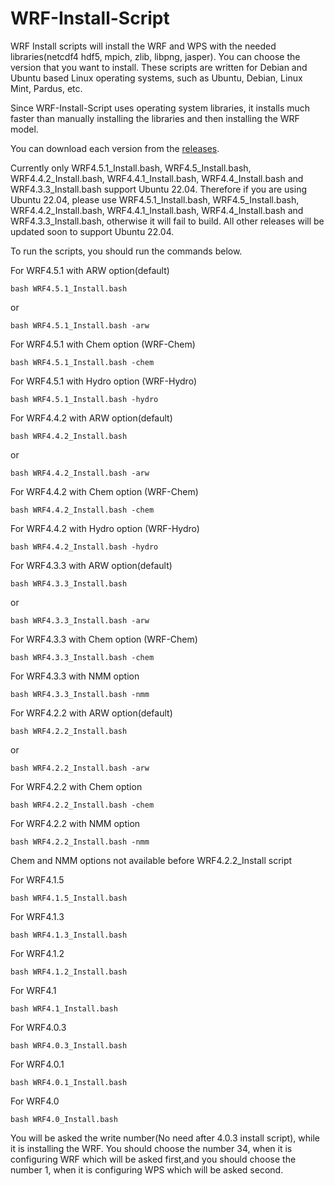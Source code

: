 # WRF-Install-Script


WRF Install scripts will install the WRF and WPS with the needed libraries(netcdf4 hdf5, mpich, zlib, libpng, jasper). You can choose the version that you want to install. These scripts are written for Debian and Ubuntu based Linux operating systems, such as Ubuntu, Debian, Linux Mint, Pardus, etc.

Since WRF-Install-Script uses operating system libraries, it installs much faster than manually installing the libraries and then installing the WRF model.

You can download each version from the [releases](https://github.com/bakamotokatas/WRF-Install-Script/releases).

Currently only WRF4.5.1_Install.bash, WRF4.5_Install.bash, WRF4.4.2_Install.bash, WRF4.4.1_Install.bash, WRF4.4_Install.bash and WRF4.3.3_Install.bash support Ubuntu 22.04. Therefore if you are using Ubuntu 22.04, please use WRF4.5.1_Install.bash, WRF4.5_Install.bash, WRF4.4.2_Install.bash, WRF4.4.1_Install.bash, WRF4.4_Install.bash and WRF4.3.3_Install.bash, otherwise it will fail to build. All other releases will be updated soon to support Ubuntu 22.04.

To run the scripts, you should run the commands below.

For WRF4.5.1 with ARW option(default)

```
bash WRF4.5.1_Install.bash
```
or
```
bash WRF4.5.1_Install.bash -arw
```

For WRF4.5.1 with Chem option (WRF-Chem)
```
bash WRF4.5.1_Install.bash -chem
```

For WRF4.5.1 with Hydro option (WRF-Hydro)
```
bash WRF4.5.1_Install.bash -hydro
```

For WRF4.4.2 with ARW option(default)

```
bash WRF4.4.2_Install.bash
```
or
```
bash WRF4.4.2_Install.bash -arw
```

For WRF4.4.2 with Chem option (WRF-Chem)
```
bash WRF4.4.2_Install.bash -chem
```

For WRF4.4.2 with Hydro option (WRF-Hydro)
```
bash WRF4.4.2_Install.bash -hydro
```

For WRF4.3.3 with ARW option(default)

```
bash WRF4.3.3_Install.bash
```
or
```
bash WRF4.3.3_Install.bash -arw
```

For WRF4.3.3 with Chem option (WRF-Chem)
```
bash WRF4.3.3_Install.bash -chem
```
For WRF4.3.3 with NMM option
```
bash WRF4.3.3_Install.bash -nmm
```



For WRF4.2.2 with ARW option(default)

```
bash WRF4.2.2_Install.bash
```
or
```
bash WRF4.2.2_Install.bash -arw
```

For WRF4.2.2 with Chem option
```
bash WRF4.2.2_Install.bash -chem
```
For WRF4.2.2 with NMM option
```
bash WRF4.2.2_Install.bash -nmm
```
Chem and NMM options not available before WRF4.2.2_Install script

For WRF4.1.5

```
bash WRF4.1.5_Install.bash
```

For WRF4.1.3

```
bash WRF4.1.3_Install.bash
```

For WRF4.1.2

```
bash WRF4.1.2_Install.bash
```

For WRF4.1

```
bash WRF4.1_Install.bash
```

For WRF4.0.3

```
bash WRF4.0.3_Install.bash
```

For WRF4.0.1

```
bash WRF4.0.1_Install.bash
```


For WRF4.0

```
bash WRF4.0_Install.bash
```



You will be asked the write number(No need after 4.0.3 install script), while it is installing the WRF. You should choose the number 34, when it is configuring WRF which will be asked first,and you should choose the number 1, when it is configuring WPS which will be asked second.
